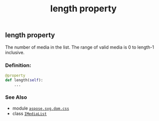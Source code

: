 ﻿---
title: length property
second_title: Aspose.SVG for Python via .NET API References
description: 
type: docs
weight: 50
url: /python-net/aspose.svg.dom.css/imedialist/length/
is_root: false
---

## length property


The number of media in the list. The range of valid media is 0 to length-1 inclusive.
### Definition:
```python
@property
def length(self):
    ...
```

### See Also
* module [`aspose.svg.dom.css`](../../)
* class [`IMediaList`](/svg/python-net/aspose.svg.dom.css/imedialist)
